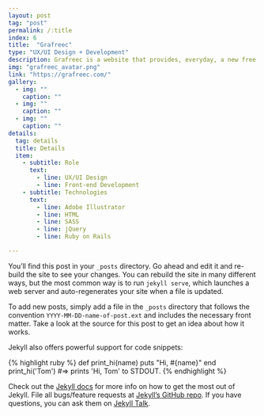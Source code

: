```yaml
---
layout: post
tag: "post"
permalink: /:title
index: 6
title:  "Grafreec"
type: "UX/UI Design + Development"
description: Grafreec is a website that provides, everyday, a new free graphic material that can be used in any context, both personal and commercial. The main concept for this project was the exploration of the four different areas each one associated with a different color. When one area is chosen the main theme color of the website switches to the area color. The different areas can also connect between each other, which is represented by a gradient with the main colors of each classification.
img: "grafreec_avatar.png"
link: "https://grafreec.com/"
gallery:
  - img: ""
    caption: ""
  - img: ""
    caption: ""
  - img: ""
    caption: ""
details:
  tag: details
  title: Details
  item:
    - subtitle: Role
      text:
        - line: UX/UI Design
        - line: Front-end Development
    - subtitle: Technologies
      text:
        - line: Adobe Illustrator
        - line: HTML
        - line: SASS
        - line: jQuery
        - line: Ruby on Rails

---
```

You’ll find this post in your `_posts` directory. Go ahead and edit it and re-build the site to see your changes. You can rebuild the site in many different ways, but the most common way is to run `jekyll serve`, which launches a web server and auto-regenerates your site when a file is updated.

To add new posts, simply add a file in the `_posts` directory that follows the convention `YYYY-MM-DD-name-of-post.ext` and includes the necessary front matter. Take a look at the source for this post to get an idea about how it works.

Jekyll also offers powerful support for code snippets:

{% highlight ruby %}
def print_hi(name)
  puts "Hi, #{name}"
end
print_hi('Tom')
#=> prints 'Hi, Tom' to STDOUT.
{% endhighlight %}

Check out the [Jekyll docs][jekyll-docs] for more info on how to get the most out of Jekyll. File all bugs/feature requests at [Jekyll’s GitHub repo][jekyll-gh]. If you have questions, you can ask them on [Jekyll Talk][jekyll-talk].

[jekyll-docs]: https://jekyllrb.com/docs/home
[jekyll-gh]:   https://github.com/jekyll/jekyll
[jekyll-talk]: https://talk.jekyllrb.com/
